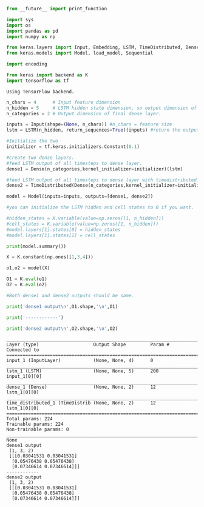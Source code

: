 

```python
from __future__ import print_function

import sys
import os
import pandas as pd
import numpy as np

from keras.layers import Input, Embedding, LSTM, TimeDistributed, Dense
from keras.models import Model, load_model, Sequential

import encoding

from keras import backend as K
import tensorflow as tf
```

    Using TensorFlow backend.



```python
n_chars = 4      # Input feature dimension
n_hidden = 5     # LSTM hidden state dimension, so output dimension of each timestep
n_categories = 2 # Output dimension of final dense layer.

inputs = Input(shape=(None, n_chars)) #n_chars = feature size
lstm = LSTM(n_hidden, return_sequences=True)(inputs) #return the output of all time steps

#Initialize the two
initializer = tf.keras.initializers.Constant(0.1)

#create two dense layers. 
#feed LSTM output of all timesteps to dense layer.
dense1 = Dense(n_categories,kernel_initializer=initializer)(lstm)

#feed LSTM output of all timesteps to dense layer with timedistributed.
dense2 = TimeDistributed(Dense(n_categories,kernel_initializer=initializer))(lstm)

model = Model(inputs=inputs, outputs=[dense1, dense2])

#you can initialize the LSTM hidden and cell states to 0 if you want. 

#hidden_states = K.variable(value=np.zeros([1, n_hidden]))
#cell_states = K.variable(value=np.zeros([1, n_hidden]))
#model.layers[1].states[0] = hidden_states
#model.layers[1].states[1] = cell_states 

```


```python
print(model.summary())

X = K.constant(np.ones([1,3,4]))

o1,o2 = model(X)

O1 = K.eval(o1)
O2 = K.eval(o2)

#Both dense1 and dense2 outputs should be same.

print('dense1 output\n',O1.shape,'\n',O1)

print('------------')

print('dense2 output\n',O2.shape,'\n',O2)


```

    __________________________________________________________________________________________________
    Layer (type)                    Output Shape         Param #     Connected to                     
    ==================================================================================================
    input_1 (InputLayer)            (None, None, 4)      0                                            
    __________________________________________________________________________________________________
    lstm_1 (LSTM)                   (None, None, 5)      200         input_1[0][0]                    
    __________________________________________________________________________________________________
    dense_1 (Dense)                 (None, None, 2)      12          lstm_1[0][0]                     
    __________________________________________________________________________________________________
    time_distributed_1 (TimeDistrib (None, None, 2)      12          lstm_1[0][0]                     
    ==================================================================================================
    Total params: 224
    Trainable params: 224
    Non-trainable params: 0
    __________________________________________________________________________________________________
    None
    dense1 output
     (1, 3, 2) 
     [[[0.03041531 0.03041531]
      [0.05476438 0.05476438]
      [0.07346614 0.07346614]]]
    ------------
    dense2 output
     (1, 3, 2) 
     [[[0.03041531 0.03041531]
      [0.05476438 0.05476438]
      [0.07346614 0.07346614]]]

